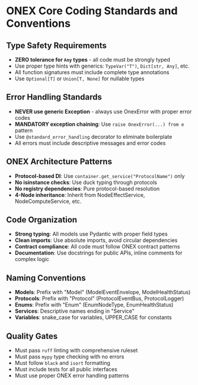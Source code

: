 # ONEX Core Coding Standards and Conventions

## Type Safety Requirements
- **ZERO tolerance for `Any` types** - all code must be strongly typed
- Use proper type hints with generics: `TypeVar("T")`, `Dict[str, Any]`, etc.
- All function signatures must include complete type annotations
- Use `Optional[T]` or `Union[T, None]` for nullable types

## Error Handling Standards
- **NEVER use generic Exception** - always use OnexError with proper error codes
- **MANDATORY exception chaining**: Use `raise OnexError(...) from e` pattern
- Use `@standard_error_handling` decorator to eliminate boilerplate
- All errors must include descriptive messages and error codes

## ONEX Architecture Patterns
- **Protocol-based DI**: Use `container.get_service("ProtocolName")` only
- **No isinstance checks**: Use duck typing through protocols
- **No registry dependencies**: Pure protocol-based resolution
- **4-Node inheritance**: Inherit from NodeEffectService, NodeComputeService, etc.

## Code Organization
- **Strong typing**: All models use Pydantic with proper field types
- **Clean imports**: Use absolute imports, avoid circular dependencies
- **Contract compliance**: All code must follow ONEX contract patterns
- **Documentation**: Use docstrings for public APIs, inline comments for complex logic

## Naming Conventions
- **Models**: Prefix with "Model" (ModelEventEnvelope, ModelHealthStatus)
- **Protocols**: Prefix with "Protocol" (ProtocolEventBus, ProtocolLogger)
- **Enums**: Prefix with "Enum" (EnumNodeType, EnumHealthStatus)
- **Services**: Descriptive names ending in "Service"
- **Variables**: snake_case for variables, UPPER_CASE for constants

## Quality Gates
- Must pass `ruff` linting with comprehensive ruleset
- Must pass `mypy` type checking with no errors
- Must follow `black` and `isort` formatting
- Must include tests for all public interfaces
- Must use proper ONEX error handling patterns